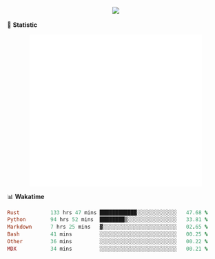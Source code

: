 <!-- https://github.com/DenverCoder1/readme-typing-svg -->
<p align="center">
<img src="https://readme-typing-svg.demolab.com?font=Orbitron&size=25&pause=1000&center=true&vCenter=true&random=false&width=600&lines=Welcome+to+my+GitHub+profile+page!" />



🌟 **Statistic**

<p align="center">
  <img width="400" align="top" src="https://github.com/fllesser/fllesser/blob/main/left.svg" />
  <img width="400" align="top" src="https://github.com/fllesser/fllesser/blob/main/right.svg" />
</p>


📊 **Wakatime**
<!--START_SECTION:waka-->

```ruby
Rust          133 hrs 47 mins ████████████░░░░░░░░░░░░░   47.68 %
Python        94 hrs 52 mins  ████████▒░░░░░░░░░░░░░░░░   33.81 %
Markdown      7 hrs 25 mins   ▓░░░░░░░░░░░░░░░░░░░░░░░░   02.65 %
Bash          41 mins         ░░░░░░░░░░░░░░░░░░░░░░░░░   00.25 %
Other         36 mins         ░░░░░░░░░░░░░░░░░░░░░░░░░   00.22 %
MDX           34 mins         ░░░░░░░░░░░░░░░░░░░░░░░░░   00.21 %
```

<!--END_SECTION:waka-->

